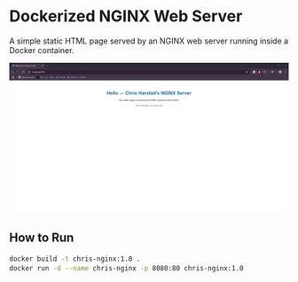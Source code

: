 # Dockerized NGINX Web Server

A simple static HTML page served by an NGINX web server running inside a Docker container.

![Project Screenshot](dockerNGINXss.jpg)
## How to Run

```bash
docker build -t chris-nginx:1.0 .
docker run -d --name chris-nginx -p 8080:80 chris-nginx:1.0

